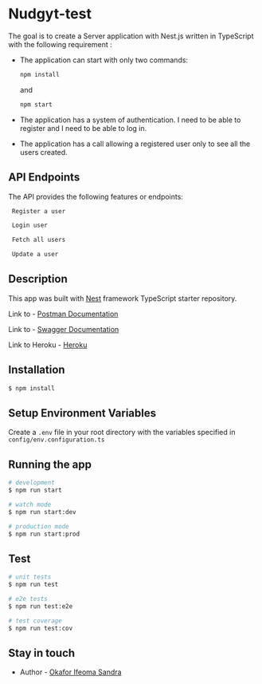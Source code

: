 # Nudgyt-test

The goal is to create a Server application with Nest.js written in TypeScript with the following requirement :

- The application can start with only two commands: 

  ```bash
  npm install
  ``` 
  and 
  
  ```bash
  npm start
  ```

- The application has a system of authentication. I need to be able to register and I need
to be able to log in.

- The application has a call allowing a registered user only to see all the users created.


## API Endpoints

The API provides the following features or endpoints:


  ```bash
   Register a user

   Login user

   Fetch all users

   Update a user
   ```
  

## Description

This app was built with [Nest](https://github.com/nestjs/nest) framework TypeScript starter repository.

Link to - [Postman Documentation](https://documenter.getpostman.com/view/8629267/UzBsHPiw)

Link to - [Swagger Documentation](https://nudgyt-test.herokuapp.com/docs)

Link to Heroku - [Heroku](https://nudgyt-test.herokuapp.com/)


## Installation

```bash
$ npm install
```

## Setup Environment Variables

Create a `.env` file in your root directory with the variables specified in `config/env.configuration.ts`


## Running the app

```bash
# development
$ npm run start

# watch mode
$ npm run start:dev

# production mode
$ npm run start:prod
```

## Test

```bash
# unit tests
$ npm run test

# e2e tests
$ npm run test:e2e

# test coverage
$ npm run test:cov
```

## Stay in touch

- Author - [Okafor Ifeoma Sandra](https://github.com/iphyokafor)

